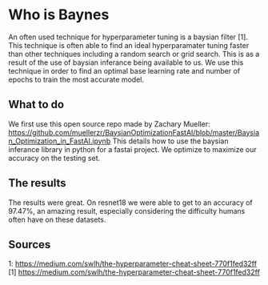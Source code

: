 # Who is Baynes 
An often used technique for hyperparameter tuning is a baysian filter [1]. This technique is often able to find an ideal hyperparamater tuning faster than other techniques including a random search or grid search. This is as a result of the use of baysian inferance being available to us. We use this technique in order to find an optimal base learning rate and number of epochs to train the most accurate model. 

## What to do
We first use this open source repo made by Zachary Mueller:
https://github.com/muellerzr/BaysianOptimizationFastAI/blob/master/Baysian_Optimization_in_FastAI.ipynb
This details how to use the baysian inferance library in python for a fastai project. We optimize to maximize our accuracy on the testing set.

## The results
The results were great. On resnet18 we were able to get to an accuracy of 97.47%, an amazing result, especially considering the difficulty humans often have on these datasets. 


## Sources
1: https://medium.com/swlh/the-hyperparameter-cheat-sheet-770f1fed32ff
[1] https://medium.com/swlh/the-hyperparameter-cheat-sheet-770f1fed32ff